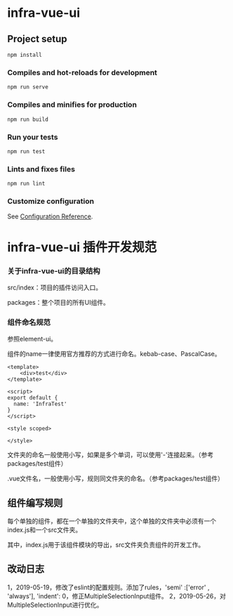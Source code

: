 # infra-vue-ui

## Project setup
```
npm install
```

### Compiles and hot-reloads for development
```
npm run serve
```

### Compiles and minifies for production
```
npm run build
```

### Run your tests
```
npm run test
```

### Lints and fixes files
```
npm run lint
```

### Customize configuration
See [Configuration Reference](https://cli.vuejs.org/config/).

# infra-vue-ui 插件开发规范

### 关于infra-vue-ui的目录结构

src/index：项目的插件访问入口。

packages：整个项目的所有UI组件。

### 组件命名规范

参照element-ui。

组件的name一律使用官方推荐的方式进行命名。kebab-case、PascalCase。

```vue
<template>
    <div>test</div>
</template>

<script>
export default {
  name: 'InfraTest'
}
</script>

<style scoped>

</style>
```

文件夹的命名一般使用小写，如果是多个单词，可以使用'-'连接起来。（参考packages/test组件）

.vue文件名，一般使用小写，规则同文件夹的命名。（参考packages/test组件）

## 组件编写规则

每个单独的组件，都在一个单独的文件夹中，这个单独的文件夹中必须有一个index.js和一个src文件夹。

其中，index.js用于该组件模块的导出，src文件夹负责组件的开发工作。

## 改动日志

1，2019-05-19，修改了eslint的配置规则。添加了rules，'semi' :['error' , 'always'], 'indent': 0，修正MultipleSelectionInput组件。
2，2019-05-26，对MultipleSelectionInput进行优化。




